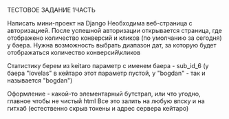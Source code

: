 ТЕСТОВОЕ ЗАДАНИЕ 1ЧАСТЬ

Написать мини-проект на Django
Необходима веб-страница с авторизацией. После успешной авторизации открывается страница, где отображено количество конверсий и кликов (по умолчанию за сегодня) у баера.
Нужна возможность выбрать диапазон дат, за которую будет отображаться количество конверсий\кликов

Статистику берем из keitaro
параметр с именем баера - sub_id_6 (у баера "lovelas" в кейтаро этот параметр пустой, у "bogdan" - так и называется "bogdan")

Оформление - какой-то элементарный бутстрап, или что угодно, главное чтобы не чистый html
Все это залить на любую впску и на гитхаб (естественно скрыв токены и адрес сервера кейтаро)
